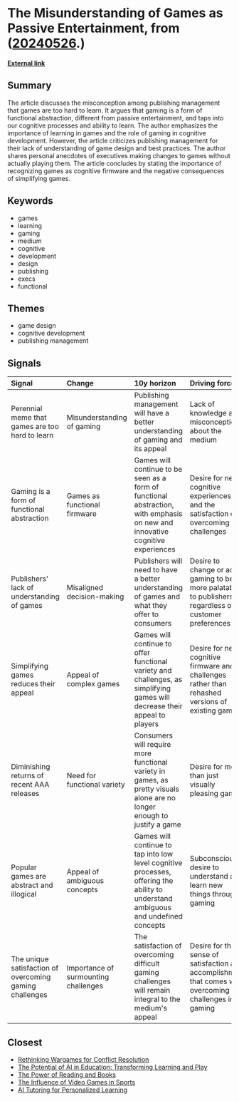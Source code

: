 # __The Misunderstanding of Games as Passive Entertainment__, from ([20240526](https://kghosh.substack.com/p/20240526).)

__[External link](https://www.forbes.com/sites/olliebarder/2015/02/23/games-are-a-challenge-because-they-are-cognitive-firmware/?utm_source=pocket_reader)__



## Summary

The article discusses the misconception among publishing management that games are too hard to learn. It argues that gaming is a form of functional abstraction, different from passive entertainment, and taps into our cognitive processes and ability to learn. The author emphasizes the importance of learning in games and the role of gaming in cognitive development. However, the article criticizes publishing management for their lack of understanding of game design and best practices. The author shares personal anecdotes of executives making changes to games without actually playing them. The article concludes by stating the importance of recognizing games as cognitive firmware and the negative consequences of simplifying games.

## Keywords

* games
* learning
* gaming
* medium
* cognitive
* development
* design
* publishing
* execs
* functional

## Themes

* game design
* cognitive development
* publishing management

## Signals

| Signal                                                  | Change                               | 10y horizon                                                                                                                        | Driving force                                                                                           |
|:--------------------------------------------------------|:-------------------------------------|:-----------------------------------------------------------------------------------------------------------------------------------|:--------------------------------------------------------------------------------------------------------|
| Perennial meme that games are too hard to learn         | Misunderstanding of gaming           | Publishing management will have a better understanding of gaming and its appeal                                                    | Lack of knowledge and misconception about the medium                                                    |
| Gaming is a form of functional abstraction              | Games as functional firmware         | Games will continue to be seen as a form of functional abstraction, with emphasis on new and innovative cognitive experiences      | Desire for new cognitive experiences and the satisfaction of overcoming challenges                      |
| Publishers' lack of understanding of games              | Misaligned decision-making           | Publishers will need to have a better understanding of games and what they offer to consumers                                      | Desire to change or adapt gaming to be more palatable to publishers, regardless of customer preferences |
| Simplifying games reduces their appeal                  | Appeal of complex games              | Games will continue to offer functional variety and challenges, as simplifying games will decrease their appeal to players         | Desire for new cognitive firmware and challenges rather than rehashed versions of existing games        |
| Diminishing returns of recent AAA releases              | Need for functional variety          | Consumers will require more functional variety in games, as pretty visuals alone are no longer enough to justify a game            | Desire for more than just visually pleasing games                                                       |
| Popular games are abstract and illogical                | Appeal of ambiguous concepts         | Games will continue to tap into low level cognitive processes, offering the ability to understand ambiguous and undefined concepts | Subconscious desire to understand and learn new things through gaming                                   |
| The unique satisfaction of overcoming gaming challenges | Importance of surmounting challenges | The satisfaction of overcoming difficult gaming challenges will remain integral to the medium's appeal                             | Desire for the sense of satisfaction and accomplishment that comes with overcoming challenges in gaming |

## Closest

* [Rethinking Wargames for Conflict Resolution](290b39e08f51973a22385822003f38c2)
* [The Potential of AI in Education: Transforming Learning and Play](adf886a1b9fd74281e0a43c3e7c70def)
* [The Power of Reading and Books](a9f822eb98b10e38248c245ba437d9c8)
* [The Influence of Video Games in Sports](1c89f8c55cb2e9509e63435c92e123a0)
* [AI Tutoring for Personalized Learning](8f4d495f94113bef7aed043ebceafebb)